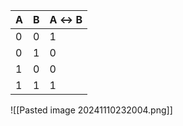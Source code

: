| A   | B   | A ↔ B |
| --- | --- | ----- |
| 0   | 0   | 1     |
| 0   | 1   | 0     |
| 1   | 0   | 0     |
| 1   | 1   | 1     |
![[Pasted image 20241110232004.png]]
